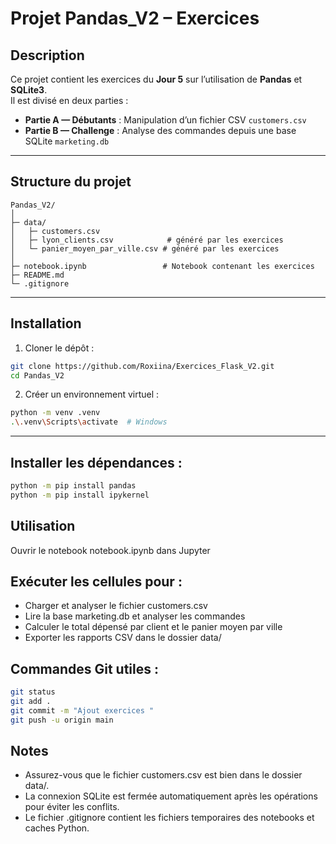 # Projet Pandas_V2 – Exercices

## Description

Ce projet contient les exercices du **Jour 5** sur l’utilisation de **Pandas** et **SQLite3**.  
Il est divisé en deux parties :

- **Partie A — Débutants** : Manipulation d’un fichier CSV `customers.csv`  
- **Partie B — Challenge** : Analyse des commandes depuis une base SQLite `marketing.db`

---

## Structure du projet

```text
Pandas_V2/
│
├─ data/
│   ├─ customers.csv
│   ├─ lyon_clients.csv            # généré par les exercices
│   └─ panier_moyen_par_ville.csv # généré par les exercices
│
├─ notebook.ipynb                 # Notebook contenant les exercices
├─ README.md
└─ .gitignore
```
---

## Installation

1. Cloner le dépôt :

```bash
git clone https://github.com/Roxiina/Exercices_Flask_V2.git
cd Pandas_V2
```
2. Créer un environnement virtuel :
```bash
python -m venv .venv
.\.venv\Scripts\activate  # Windows
```
---

## Installer les dépendances :

```bash
python -m pip install pandas
python -m pip install ipykernel
```

## Utilisation
Ouvrir le notebook notebook.ipynb dans Jupyter 

## Exécuter les cellules pour :
- Charger et analyser le fichier customers.csv
- Lire la base marketing.db et analyser les commandes
- Calculer le total dépensé par client et le panier moyen par ville
- Exporter les rapports CSV dans le dossier data/

## Commandes Git utiles :

```bash
git status
git add .
git commit -m "Ajout exercices "
git push -u origin main
```

## Notes
- Assurez-vous que le fichier customers.csv est bien dans le dossier data/.
- La connexion SQLite est fermée automatiquement après les opérations pour éviter les conflits.
- Le fichier .gitignore contient les fichiers temporaires des notebooks et caches Python.
